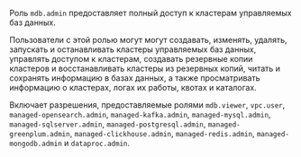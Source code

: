 Роль `mdb.admin` предоставляет полный доступ к кластерам управляемых баз данных.

Пользователи с этой ролью могут могут создавать, изменять, удалять, запускать и останавливать кластеры управляемых баз данных, управлять доступом к кластерам, создавать резервные копии кластеров и восстанавливать кластеры из резервных копий, читать и сохранять информацию в базах данных, а также просматривать информацию о кластерах, логах их работы, квотах и каталогах.

Включает разрешения, предоставляемые ролями `mdb.viewer`, `vpc.user`, `managed-opensearch.admin`, `managed-kafka.admin`, `managed-mysql.admin`, `managed-sqlserver.admin`, `managed-postgresql.admin`, `managed-greenplum.admin`, `managed-clickhouse.admin`, `managed-redis.admin`, `managed-mongodb.admin` и `dataproc.admin`.